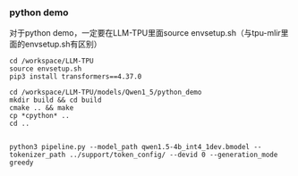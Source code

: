 ### python demo

对于python demo，一定要在LLM-TPU里面source envsetup.sh（与tpu-mlir里面的envsetup.sh有区别）
```shell
cd /workspace/LLM-TPU
source envsetup.sh
pip3 install transformers==4.37.0
```

```
cd /workspace/LLM-TPU/models/Qwen1_5/python_demo
mkdir build && cd build
cmake .. && make
cp *cpython* ..
cd ..


python3 pipeline.py --model_path qwen1.5-4b_int4_1dev.bmodel --tokenizer_path ../support/token_config/ --devid 0 --generation_mode greedy
```

